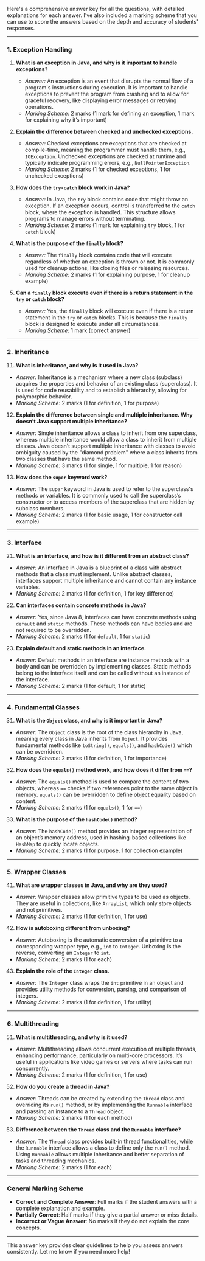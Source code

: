 Here's a comprehensive answer key for all the questions, with detailed explanations for each answer. I've also included a marking scheme that you can use to score the answers based on the depth and accuracy of students' responses.

---

### **1. Exception Handling**

1. **What is an exception in Java, and why is it important to handle exceptions?**
    - *Answer:* An exception is an event that disrupts the normal flow of a program's instructions during execution. It is important to handle exceptions to prevent the program from crashing and to allow for graceful recovery, like displaying error messages or retrying operations.
    - *Marking Scheme:* 2 marks (1 mark for defining an exception, 1 mark for explaining why it’s important)

2. **Explain the difference between checked and unchecked exceptions.**
    - *Answer:* Checked exceptions are exceptions that are checked at compile-time, meaning the programmer must handle them, e.g., `IOException`. Unchecked exceptions are checked at runtime and typically indicate programming errors, e.g., `NullPointerException`.
    - *Marking Scheme:* 2 marks (1 for checked exceptions, 1 for unchecked exceptions)

3. **How does the `try-catch` block work in Java?**
    - *Answer:* In Java, the `try` block contains code that might throw an exception. If an exception occurs, control is transferred to the `catch` block, where the exception is handled. This structure allows programs to manage errors without terminating.
    - *Marking Scheme:* 2 marks (1 mark for explaining `try` block, 1 for `catch` block)

4. **What is the purpose of the `finally` block?**
    - *Answer:* The `finally` block contains code that will execute regardless of whether an exception is thrown or not. It is commonly used for cleanup actions, like closing files or releasing resources.
    - *Marking Scheme:* 2 marks (1 for explaining purpose, 1 for cleanup example)

5. **Can a `finally` block execute even if there is a return statement in the `try` or `catch` block?**
    - *Answer:* Yes, the `finally` block will execute even if there is a return statement in the `try` or `catch` blocks. This is because the `finally` block is designed to execute under all circumstances.
    - *Marking Scheme:* 1 mark (correct answer)

---

### **2. Inheritance**

11. **What is inheritance, and why is it used in Java?**
- *Answer:* Inheritance is a mechanism where a new class (subclass) acquires the properties and behavior of an existing class (superclass). It is used for code reusability and to establish a hierarchy, allowing for polymorphic behavior.
- *Marking Scheme:* 2 marks (1 for definition, 1 for purpose)

12. **Explain the difference between single and multiple inheritance. Why doesn’t Java support multiple inheritance?**
- *Answer:* Single inheritance allows a class to inherit from one superclass, whereas multiple inheritance would allow a class to inherit from multiple classes. Java doesn’t support multiple inheritance with classes to avoid ambiguity caused by the "diamond problem" where a class inherits from two classes that have the same method.
- *Marking Scheme:* 3 marks (1 for single, 1 for multiple, 1 for reason)

13. **How does the `super` keyword work?**
- *Answer:* The `super` keyword in Java is used to refer to the superclass's methods or variables. It is commonly used to call the superclass’s constructor or to access members of the superclass that are hidden by subclass members.
- *Marking Scheme:* 2 marks (1 for basic usage, 1 for constructor call example)

---

### **3. Interface**

21. **What is an interface, and how is it different from an abstract class?**
- *Answer:* An interface in Java is a blueprint of a class with abstract methods that a class must implement. Unlike abstract classes, interfaces support multiple inheritance and cannot contain any instance variables.
- *Marking Scheme:* 2 marks (1 for definition, 1 for key difference)

22. **Can interfaces contain concrete methods in Java?**
- *Answer:* Yes, since Java 8, interfaces can have concrete methods using `default` and `static` methods. These methods can have bodies and are not required to be overridden.
- *Marking Scheme:* 2 marks (1 for `default`, 1 for `static`)

23. **Explain default and static methods in an interface.**
- *Answer:* Default methods in an interface are instance methods with a body and can be overridden by implementing classes. Static methods belong to the interface itself and can be called without an instance of the interface.
- *Marking Scheme:* 2 marks (1 for default, 1 for static)

---

### **4. Fundamental Classes**

31. **What is the `Object` class, and why is it important in Java?**
- *Answer:* The `Object` class is the root of the class hierarchy in Java, meaning every class in Java inherits from `Object`. It provides fundamental methods like `toString()`, `equals()`, and `hashCode()` which can be overridden.
- *Marking Scheme:* 2 marks (1 for definition, 1 for importance)

32. **How does the `equals()` method work, and how does it differ from `==`?**
- *Answer:* The `equals()` method is used to compare the content of two objects, whereas `==` checks if two references point to the same object in memory. `equals()` can be overridden to define object equality based on content.
- *Marking Scheme:* 2 marks (1 for `equals()`, 1 for `==`)

33. **What is the purpose of the `hashCode()` method?**
- *Answer:* The `hashCode()` method provides an integer representation of an object’s memory address, used in hashing-based collections like `HashMap` to quickly locate objects.
- *Marking Scheme:* 2 marks (1 for purpose, 1 for collection example)

---

### **5. Wrapper Classes**

41. **What are wrapper classes in Java, and why are they used?**
- *Answer:* Wrapper classes allow primitive types to be used as objects. They are useful in collections, like `ArrayList`, which only store objects and not primitives.
- *Marking Scheme:* 2 marks (1 for definition, 1 for use)

42. **How is autoboxing different from unboxing?**
- *Answer:* Autoboxing is the automatic conversion of a primitive to a corresponding wrapper type, e.g., `int` to `Integer`. Unboxing is the reverse, converting an `Integer` to `int`.
- *Marking Scheme:* 2 marks (1 for each)

43. **Explain the role of the `Integer` class.**
- *Answer:* The `Integer` class wraps the `int` primitive in an object and provides utility methods for conversion, parsing, and comparison of integers.
- *Marking Scheme:* 2 marks (1 for definition, 1 for utility)

---

### **6. Multithreading**

51. **What is multithreading, and why is it used?**
- *Answer:* Multithreading allows concurrent execution of multiple threads, enhancing performance, particularly on multi-core processors. It’s useful in applications like video games or servers where tasks can run concurrently.
- *Marking Scheme:* 2 marks (1 for definition, 1 for use)

52. **How do you create a thread in Java?**
- *Answer:* Threads can be created by extending the `Thread` class and overriding its `run()` method, or by implementing the `Runnable` interface and passing an instance to a `Thread` object.
- *Marking Scheme:* 2 marks (1 for each method)

53. **Difference between the `Thread` class and the `Runnable` interface?**
- *Answer:* The `Thread` class provides built-in thread functionalities, while the `Runnable` interface allows a class to define only the `run()` method. Using `Runnable` allows multiple inheritance and better separation of tasks and threading mechanics.
- *Marking Scheme:* 2 marks (1 for each)

---

### **General Marking Scheme**

- **Correct and Complete Answer**: Full marks if the student answers with a complete explanation and example.
- **Partially Correct**: Half marks if they give a partial answer or miss details.
- **Incorrect or Vague Answer**: No marks if they do not explain the core concepts.

---

This answer key provides clear guidelines to help you assess answers consistently. Let me know if you need more help!